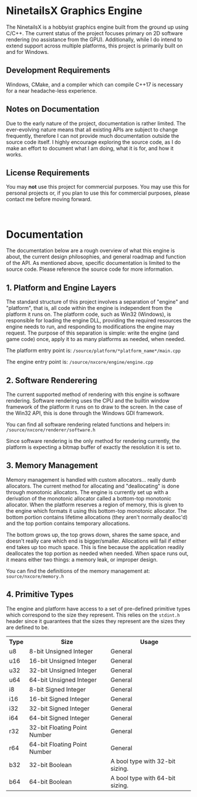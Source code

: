 # NinetailsX Graphics Engine

The NinetailsX is a hobbyist graphics engine built from the ground up using C/C++. The current status
of the project focuses primary on 2D software rendering (no assistance from the GPU). Additionally,
while I do intend to extend support across multiple platforms, this project is primarily built on and
for Windows.

## Development Requirements

Windows, CMake, and a compiler which can compile C++17 is necessary for a near headache-less experience.

## Notes on Documentation

Due to the early nature of the project, documentation is rather limited. The ever-evolving nature means
that all existing APIs are subject to change frequently, therefore I can not provide much documentation
outside the source code itself. I highly encourage exploring the source code, as I do make an effort to
document what I am doing, what it is for, and how it works.

## License Requirements

You may **not** use this project for commercial purposes. You may use this for personal projects or,
if you plan to use this for commercial purposes, please contact me before moving forward.

<br>

# Documentation

The documentation below are a rough overview of what this engine is about, the current design philosophies,
and general roadmap and function of the API. As mentioned above, specific documentation is limited to the
source code. Please reference the source code for more information.

## 1. Platform and Engine Layers

The standard structure of this project involves a separation of "engine" and "platform", that is, all
code within the engine is independent from the platform it runs on. The platform code, such as Win32
(Windows), is responsible for loading the engine DLL, providing the required resources the engine needs
to run, and responding to modifications the engine may request. The purpose of this separation is simple:
write the engine (and game code) once, apply it to as many platforms as needed, when needed.

The platform entry point is: `/source/platform/*platform_name*/main.cpp`

The engine entry point is: `/source/nxcore/engine/engine.cpp`

## 2. Software Renderering

The current supported method of rendering with this engine is software rendering. Software rendering
uses the CPU and the builtin window framework of the platform it runs on to draw to the screen. In the
case of the Win32 API, this is done through the Windows GDI framework.

You can find all software rendering related functions and helpers in:
`/source/nxcore/renderer/software.h`

Since software rendering is the only method for rendering currently, the platform is expecting a
bitmap buffer of exactly the resolution it is set to.

## 3. Memory Management

Memory management is handled with custom allocators... really dumb allocators. The current method
for allocating and "deallocating" is done through monotonic allocators. The engine is currently set
up with a derivation of the monotonic allocator called a bottom-top monotonic allocator. When the
platform reserves a region of memory, this is given to the engine which formats it using this bottom-top
monotonic allocator. The bottom portion contains lifetime allocations (they aren't normally dealloc'd)
and the top portion contains temporary allocations.

The bottom grows up, the top grows down, shares the same space, and doesn't really care which end is
bigger/smaller. Allocations will fail if either end takes up too much space. This is fine because the
application readily deallocates the top portion as needed when needed. When space runs out, it means
either two things: a memory leak, or improper design.

You can find the definitions of the memory management at:
`source/nxcore/memory.h`

## 4. Primitive Types

The engine and platform have access to a set of pre-defined primitive types which correspond to the
size they represent. This relies on the `stdint.h` header since it guarantees that the sizes they
represent are the sizes they are defined to be.

<table>
	<tr>
		<th>Type</th>
		<th>Size</th>
		<th>Usage</th>
	</tr>
	<tr>
		<td>u8</td>
		<td>8-bit Unsigned Integer</td>
		<td>General</td>
	</tr>
	<tr>
		<td>u16</td>
		<td>16-bit Unsigned Integer</td>
		<td>General</td>
	</tr>
	<tr>
		<td>u32</td>
		<td>32-bit Unsigned Integer</td>
		<td>General</td>
	</tr>
	<tr>
		<td>u64</td>
		<td>64-bit Unsigned Integer</td>
		<td>General</td>
	</tr>
	<tr>
		<td>i8</td>
		<td>8-bit Signed Integer</td>
		<td>General</td>
	</tr>
	<tr>
		<td>i16</td>
		<td>16-bit Signed Integer</td>
		<td>General</td>
	</tr>
	<tr>
		<td>i32</td>
		<td>32-bit Signed Integer</td>
		<td>General</td>
	</tr>
	<tr>
		<td>i64</td>
		<td>64-bit Signed Integer</td>
		<td>General</td>
	</tr>
	<tr>
		<td>r32</td>
		<td>32-bit Floating Point Number</td>
		<td>General</td>
	</tr>
	<tr>
		<td>r64</td>
		<td>64-bit Floating Point Number</td>
		<td>General</td>
	</tr>
	<tr>
		<td>b32</td>
		<td>32-bit Boolean</td>
		<td>A bool type with 32-bit sizing.</td>
	</tr>
	<tr>
		<td>b64</td>
		<td>64-bit Boolean</td>
		<td>A bool type with 64-bit sizing.</td>
	</tr>
</table>